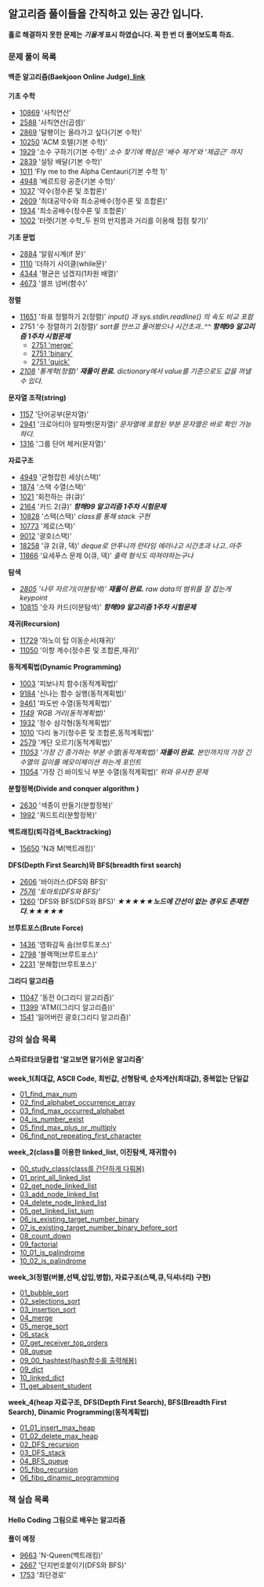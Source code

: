 ## **알고리즘 풀이들을 간직하고 있는 공간 입니다.**
**홀로 해결하지 못한 문제는 _기울게_ 표시 하였습니다. 꼭 한 번 더 풀어보도록 하죠.**

### **문제 풀이 목록**
#### **백준 알고리즘(Baekjoon Online Judge)_[link](https://www.acmicpc.net/)** 
**기초 수학**
- [10869](20210305/10869.py) '사칙연산' 
- [2588](20210305/2588.py) '사칙연산(곱셈)'
- [2869](20210308/2869.py) '달팽이는 올라가고 싶다(기본 수학)' 
- [10250](20210308/10250.py) 'ACM 호텔(기본 수학)' 
- [1929](20210308/1929.py) '소수 구하기(기본 수학)' _소수 찾기에 핵심은 '배수 제거'와 '제곱근' 까지_
- [2839](20210312/2839.py) '설탕 배달(기본 수학)' 
- [1011](20210312/1011.py) 'Fly me to the Alpha Centauri(기본 수학 1)' 
- [4948](20210312/4948.py) '베르트랑 공준(기본 수학)' 
- [1037](20210313/1037.py) '약수(정수론 및 조합론)' 
- [2609](20210313/2609.py) '최대공약수와 최소공배수(정수론 및 조합론)' 
- [1934](20210315/1934.py) '최소공배수(정수론 및 조합론)' 
- [1002](20210317/1002.py) '터렛(기본 수학_두 원의 반지름과 거리를 이용해 접점 찾기)' 
  
**기초 문법**
- [2884](20210305/2884.py) '알람시계(if 문)' 
- [1110](20210305/1110.py) '더하기 사이클(while문)' 
- [4344](20210306/4344.py) '평균은 넘겠지(1차원 배열)' 
- [4673](20210306/4673.py) '셀프 넘버(함수)'
  
**정렬**
- [11651](20210309/11651.py) '좌표 정렬하기 2(정렬)' _input() 과 sys.stdin.readline() 의 속도 비교 포함_
- 2751 '수 정렬하기 2(정렬)' _sort를 안쓰고 풀어봤으나 시간초과..^^_ **_항해99 알고리즘 1주차 시험문제_**
    - [2751 'merge'](20210312/week_1_test/2751_merge.py)
    - [2751 'binary'](20210312/week_1_test/2751_binary.py)
    - [2751 'quick'](20210312/week_1_test/2751_quick.py)
- _[2108](20210317/2108.py) '통계학(정렬)'_ _**재풀이 완료.** dictionary에서 value를 기준으로도 값을 꺼낼 수 있다._
  
**문자열 조작(string)**
- [1157](20210306/1157.py) '단어공부(문자열)' 
- [2941](20210306/2941.py) '크로아티아 알파벳(문자열)' _문자열에 포함된 부분 문자열은 바로 확인 가능하다._
- [1316](20210312/1316.py) '그룹 단어 체커(문자열)' 
  
**자료구조**
- [4949](20210310/4949.py) '균형잡힌 세상(스택)' 
- [1874](20210310/1874.py) '스택 수열(스택)' 
- [1021](20210310/1021.py) '회전하는 큐(큐)' 
- [2164](20210312/week_1_test/2164.py) '카드 2(큐)'  **_항해99 알고리즘 1주차 시험문제_**
- [10828](20210315/10828.py) '스택(스택)' _class를 통해 stack 구현_
- [10773](20210315/10773.py) '제로(스택)' 
- [9012](20210315/9012.py) '괄호(스택)' 
- [18258](20210315/18258.py) '큐 2(큐, 덱)' _deque로 안푸니까 런타임 에러나고 시간초과 나고..아주_
- [11866](20210317/11866.py) '요세푸스 문제 0(큐, 덱)' _출력 형식도 따져야하는구나_

**탐색**
- _[2805](20210309/2805.py) '나무 자르기(이분탐색)'_ _**재풀이 완료.** raw data의 범위를 잘 잡는게 keypoint_
- [10815](20210312/week_1_test/10815.py) '숫자 카드(이분탐색)'  **_항해99 알고리즘 1주차 시험문제_**
  
**재귀(Recursion)**
- [11729](20210309/11729.py) '하노이 탑 이동순서(재귀)' 
- [11050](20210315/11050.py) '이항 계수(정수론 및 조합론,재귀)' 
  
**동적계획법(Dynamic Programming)**
- [1003](20210311/1003.py) '피보나치 함수(동적계획법)' 
- [9184](20210312/9184.py) '신나는 함수 실행(동적계획법)' 
- [9461](20210313/9461.py) '파도반 수열(동적계획법)' 
- _[1149](20210313/1149.py) 'RGB 거리(동적계획법)'_ 
- [1932](20210313/1932.py) '정수 삼각형(동적계획법)' 
- [1010](20210315/1010.py) '다리 놓기(정수론 및 조합론,동적계획법)' 
- [2579](20210317/2579.py) '계단 오르기(동적계획법)' 
- _[11053](20210318/11053.py) '가장 긴 증가하는 부분 수열(동적계획법)'_ _**재풀이 완료.** 본인까지의 가장 긴 수열의 길이를 메모이제이션 하는게 포인트_
- [11054](20210318/11054.py) '가장 긴 바이토닉 부분 수열(동적계획법)' _위와 유사한 문제_

**분할정복(Divide and conquer algorithm )**
- [2630](20210316/2630.py) '색종이 만들기(분할정복)' 
- [1992](20210317/1992.py) '쿼드트리(분할정복)' 

**백트래킹(퇴각검색_Backtracking)**
- [15650](20210316/15650.py) 'N과 M(백트래킹)' 

**DFS(Depth First Search)와 BFS(breadth first search)**
- [2606](20210311/2606.py) '바이러스(DFS와 BFS)' 
- _[7576](20210311/7576.py) '토마토(DFS와 BFS)'_ 
- [1260](20210316/1260.py) 'DFS와 BFS(DFS와 BFS)' **_★★★★★노드에 간선이 없는 경우도 존재한다.★★★★★_**
  
**브루트포스(Brute Force)**
- [1436](20210312/1436.py) '영화감독 숌(브루트포스)' 
- [2798](20210312/2798.py) '블랙잭(브루트포스)' 
- [2231](20210312/2231.py) '분해합(브루트포스)' 
  
**그리디 알고리즘**
- [11047](20210313/11047.py) '동전 0(그리디 알고리즘)' 
- [11399](20210313/11399.py) 'ATM((그리디 알고리즘))' 
- [1541](20210313/1541.py) '잃어버린 괄호(그리디 알고리즘)' 

### **강의 실습 목록**
#### 스파르타코딩클럽 '알고보면 알기쉬운 알고리즘'
**week_1(최대값, ASCII Code, 최빈값, 선형탐색, 순차계산(최대값), 중복없는 단일값**
- [01_find_max_num](spartacodingclub/week_1/01_find_max_num.py)
- [02_find_alphabet_occurrence_array](spartacodingclub/week_1/02_find_alphabet_occurrence_array.py)
- [03_find_max_occurred_alphabet](spartacodingclub/week_1/03_find_max_occurred_alphabet.py)
- [04_is_number_exist](spartacodingclub/week_1/04_is_number_exist.py)
- [05_find_max_plus_or_multiply](spartacodingclub/week_1/05_find_max_plus_or_multiply.py)
- [06_find_not_repeating_first_character](spartacodingclub/week_1/06_find_not_repeating_first_character.py)
  
**week_2(class를 이용한 linked_list, 이진탐색, 재귀함수)**
- [00_study_class(class를 간단하게 다뤄봄)](spartacodingclub/week_2/study_class.py)
- [01_print_all_linked_list](spartacodingclub/week_2/01_print_all_linked_list.py)
- [02_get_node_linked_list](spartacodingclub/week_2/02_get_node_linked_list.py)
- [03_add_node_linked_list](spartacodingclub/week_2/03_add_node_linked_list.py)
- [04_delete_node_linked_list](spartacodingclub/week_2/04_delete_node_linked_list.py)
- [05_get_linked_list_sum](spartacodingclub/week_2/05_get_linked_list_sum.py)
- [06_is_existing_target_number_binary](spartacodingclub/week_2/06_is_existing_target_number_binary.py)
- [07_is_existing_target_number_binary_before_sort](spartacodingclub/week_2/07_is_existing_target_number_binary_before_sort.py)
- [08_count_down](spartacodingclub/week_2/08_count_down.py)
- [09_factorial](spartacodingclub/week_2/09_factorial.py)
- [10_01_is_palindrome](spartacodingclub/week_2/10_01_is_palindrome.py)
- [10_02_is_palindrome](spartacodingclub/week_2/10_02_is_palindrome.py)
  
**week_3(정렬(버블,선택,삽입,병합), 자료구조(스택,큐,딕셔너리) 구현)**
- [01_bubble_sort](spartacodingclub/week_3/01_bubble_sort.py)
- [02_selections_sort](spartacodingclub/week_3/02_selections_sort.py)
- [03_insertion_sort](spartacodingclub/week_3/03_insertion_sort.py)
- [04_merge](spartacodingclub/week_3/04_merge.py)
- [05_merge_sort](spartacodingclub/week_3/05_merge_sort.py)
- [06_stack](spartacodingclub/week_3/06_stack.py)
- [07_get_receiver_top_orders](spartacodingclub/week_3/07_get_receiver_top_orders.py)
- [08_queue](spartacodingclub/week_3/08_queue.py)
- [09_00_hashtest(hash함수를 출력해봄)](spartacodingclub/week_3/hashtest.py)
- [09_dict](spartacodingclub/week_3/09_dict.py)
- [10_linked_dict](spartacodingclub/week_3/10_linked_dict.py)
- [11_get_absent_student](spartacodingclub/week_3/11_get_absent_student.py)
  
**week_4(heap 자료구조, DFS(Depth First Search), BFS(Breadth First Search), Dinamic Programming(동적계획법)**
- [01_01_insert_max_heap](spartacodingclub/week_4/01_01_insert_max_heap.py)
- [01_02_delete_max_heap](spartacodingclub/week_4/01_02_delete_max_heap.py)
- [02_DFS_recursion](spartacodingclub/week_4/02_DFS_recursion.py)
- [03_DFS_stack](spartacodingclub/week_4/03_DFS_stack.py)
- [04_BFS_queue](spartacodingclub/week_4/04_BFS_queue.py)
- [05_fibo_recursion](spartacodingclub/week_4/05_fibo_recursion.py)
- [06_fibo_dinamic_programming](spartacodingclub/week_4/06_fibo_dinamic_programming.py)

### 책 실습 목록
#### Hello Coding 그림으로 배우는 알고리즘

  
  
**풀이 예정**
- [9663]() 'N-Queen(백트래킹)'
- [2667]() '단지번호붙이기(DFS와 BFS)' 
- [1753]() '최단경로' 
